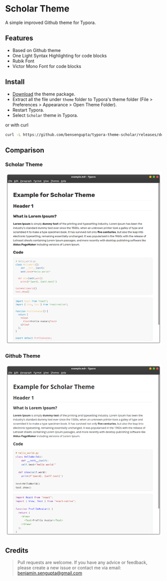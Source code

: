 # Scholar Theme

A simple improved Github theme for Typora.

## Features

- Based on Github theme
- One Light Syntax Highlighting for code blocks
- Rubik Font
- Victor Mono Font for code blocks

## Install

- [Download](https://github.com/bensengupta/typora-theme-scholar/zipball/master) the theme package.
- Extract all the file under `theme` folder to Typora's theme folder (File > Preferences > Appearance > Open Theme Folder).
- Restart Typora.
- Select `Scholar` theme in Typora.

or with curl

```bash
curl -L https://github.com/bensengupta/typora-theme-scholar/releases/download/v1.0/typora-theme-scholar.tar.xz | tar xJ -C ~/.config/Typora/themes
```

## Comparison

### Scholar Theme

![](./images/scholar-theme.png)

### Github Theme

![](./images/github-theme.png)

## Credits

> Pull requests are welcome. If you have any advice or feedback, please create a new issue or contact me via email: benjamin.sengupta@gmail.com
